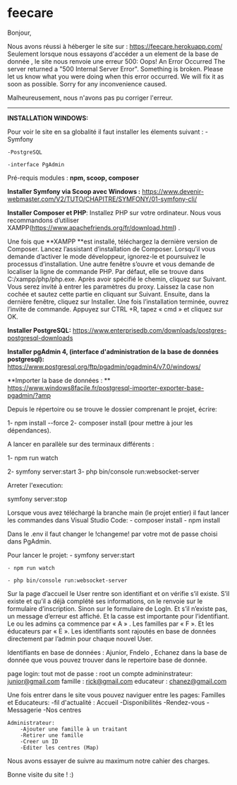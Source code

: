 # feecare

Bonjour, 

Nous avons réussi à héberger le site sur : https://feecare.herokuapp.com/
Seulement lorsque nous essayons d'accéder a un element de la base de donnée , le site nous renvoie une erreur 500:
Oops! An Error Occurred
The server returned a "500 Internal Server Error".
Something is broken. Please let us know what you were doing when this error occurred. We will fix it as soon as possible. Sorry for any inconvenience caused.

Malheureusement, nous n'avons pas pu corriger l'erreur.

________________________________________________________________________________________________________________________________________________
**INSTALLATION WINDOWS:**

Pour voir le site en sa globalité il faut installer les élements suivant : 
    -Symfony

    -PostgreSQL

    -interface PgAdmin

Pré-requis modules : **npm, scoop, composer**

**Installer Symfony via Scoop avec Windows :**
https://www.devenir-webmaster.com/V2/TUTO/CHAPITRE/SYMFONY/01-symfony-cli/

**Installer Composer et PHP**: 
Installez PHP sur votre ordinateur. Nous vous recommandons d’utiliser XAMPP(https://www.apachefriends.org/fr/download.html) .

Une fois que **XAMPP **est installé, téléchargez la dernière version de Composer.
Lancez l’assistant d’installation de Composer. Lorsqu’il vous demande d’activer le mode développeur, ignorez-le et poursuivez le processus d’installation.
Une autre fenêtre s’ouvre et vous demande de localiser la ligne de commande PHP. Par défaut, elle se trouve dans C:/xampp/php/php.exe. Après avoir spécifié le chemin, cliquez sur Suivant.
Vous serez invité à entrer les paramètres du proxy. Laissez la case non cochée et sautez cette partie en cliquant sur Suivant. Ensuite, dans la dernière fenêtre, cliquez sur Installer.
Une fois l’installation terminée, ouvrez l’invite de commande. Appuyez sur CTRL +R, tapez « cmd » et cliquez sur OK.

**Installer PostgreSQL:**
https://www.enterprisedb.com/downloads/postgres-postgresql-downloads

**Installer pgAdmin 4, (interface d'administration de la base de données postgresql):**
https://www.postgresql.org/ftp/pgadmin/pgadmin4/v7.0/windows/

**Importer la base de données : **
https://www.windows8facile.fr/postgresql-importer-exporter-base-pgadmin/?amp

Depuis le répertoire ou se trouve le dossier comprenant le projet, écrire: 

1- npm install --force
2- composer install (pour mettre à jour les dépendances).

A lancer en parallèle sur des terminaux différents : 

1- npm run watch

2- symfony server:start
3- php bin/console run:websocket-server

Arreter l'execution: 

symfony server:stop

  
Lorsque vous avez téléchargé la branche main (le projet entier) il faut lancer les commandes dans Visual Studio Code:
    - composer install
    - npm install

Dans le .env il faut changer le !changeme! par votre mot de passe choisi dans PgAdmin.

Pour lancer le projet:
    - symfony server:start

    - npm run watch

    - php bin/console run:websocket-server


Sur la page d’accueil le User rentre son identifiant et on vérifie s’il existe.
S’il existe et qu’il a déjà complété ses informations, on le renvoie sur le formulaire d’inscription.
Sinon sur le formulaire de LogIn.
Et s’il n’existe pas, un message d’erreur est affiché.
Et la casse est importante pour l’identifiant.
Le ou les admins ça commence par « A » .
Les familles par « F ».
Et les éducateurs par « E ».
Les identifiants sont rajoutés en base de données directement par l’admin pour chaque nouvel User.


Identifiants en base de données : Ajunior, Fndelo , Echanez  dans la base de donnée que vous pouvez trouver dans le repertoire base de donnée.

page login:
tout mot de passe : root
un compte admininstrateur: junior@gmail.com
            famille : rick@gmail.com
            educateur : chanez@gmail.com

Une fois entrer dans le site vous pouvez naviguer entre les pages:
    Familles et Educateurs:
        -fil d'actualité : Accueil
        -Disponibilités
        -Rendez-vous
        -Messagerie
        -Nos centres

    Administrateur:
        -Ajouter une famille à un traitant
        -Retirer une famille
        -Creer un ID 
        -Editer les centres (Map)  

Nous avons essayer de suivre au maximum notre cahier des charges. 

Bonne visite du site ! :)

